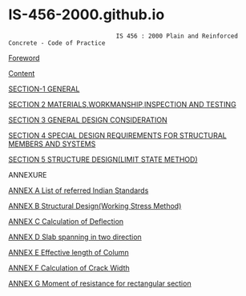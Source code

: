 # IS-456-2000.github.io
                                  IS 456 : 2000 Plain and Reinforced Concrete - Code of Practice

[Foreword](Foreword.pdf.pdf)

[Content](Contentpage.pdf)

[SECTION-1 GENERAL](General.pdf)

[SECTION 2 MATERIALS,WORKMANSHIP,INSPECTION AND TESTING](Section2,Material.pdf)

[SECTION 3 GENERAL DESIGN CONSIDERATION](Section3.pdf)

[SECTION 4 SPECIAL DESIGN REQUIREMENTS FOR STRUCTURAL MEMBERS AND SYSTEMS](Section4.pdf)

[SECTION 5 STRUCTURE DESIGN(LIMIT STATE METHOD)](Section5.pdf)

ANNEXURE

  [ANNEX A List of referred Indian Standards](AnnexA.pdf)

  [ANNEX B Structural Design(Working Stress Method)](AnnexB.pdf)

  [ANNEX C Calculation of Deflection](AnnexC.pdf)

  [ANNEX D Slab spanning in two direction](AnnexD.pdf)

  [ANNEX E Effective length of Column](AnnexE.pdf)

  [ANNEX F Calculation of Crack Width](AnnexF.pdf)

  [ANNEX G Moment of resistance for rectangular section](AnnexG.pdf)
